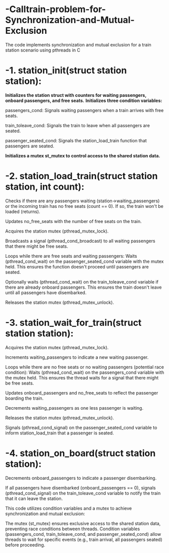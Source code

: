 # -Calltrain-problem-for-Synchronization-and-Mutual-Exclusion
 The code implements synchronization and mutual exclusion for a train station scenario using pthreads in C

# -1. station_init(struct station station):

**Initializes the station struct with counters for waiting passengers, onboard passengers, and free seats.**
**Initializes three condition variables:**

passengers_cond: Signals waiting passengers when a train arrives with free seats.

train_toleave_cond: Signals the train to leave when all passengers are seated.

passenger_seated_cond: Signals the station_load_train function that passengers are seated.

**Initializes a mutex st_mutex to control access to the shared station data.**

# -2. station_load_train(struct station station, int count):

Checks if there are any passengers waiting (station->waiting_passengers) or the incoming train has no free seats (count == 0). If so, the train won't be loaded (returns).

Updates no_free_seats with the number of free seats on the train.

Acquires the station mutex (pthread_mutex_lock).

Broadcasts a signal (pthread_cond_broadcast) to all waiting passengers that there might be free seats.

Loops while there are free seats and waiting passengers:
Waits (pthread_cond_wait) on the passenger_seated_cond variable with the mutex held. This ensures the function doesn't proceed until passengers are seated.

Optionally waits (pthread_cond_wait) on the train_toleave_cond variable if there are already onboard passengers. This ensures the train doesn't leave until all passengers have disembarked.

Releases the station mutex (pthread_mutex_unlock).

# -3. station_wait_for_train(struct station station):

Acquires the station mutex (pthread_mutex_lock).

Increments waiting_passengers to indicate a new waiting passenger.

Loops while there are no free seats or no waiting passengers (potential race condition):
Waits (pthread_cond_wait) on the passengers_cond variable with the mutex held. This ensures the thread waits for a signal that there might be free seats.

Updates onboard_passengers and no_free_seats to reflect the passenger boarding the train.

Decrements waiting_passengers as one less passenger is waiting.

Releases the station mutex (pthread_mutex_unlock).

Signals (pthread_cond_signal) on the passenger_seated_cond variable to inform station_load_train that a passenger is seated.

# -4. station_on_board(struct station station):

Decrements onboard_passengers to indicate a passenger disembarking.

If all passengers have disembarked (onboard_passengers == 0), signals (pthread_cond_signal) on the train_toleave_cond variable to notify the train that it can leave the station.

This code utilizes condition variables and a mutex to achieve synchronization and mutual exclusion:

The mutex (st_mutex) ensures exclusive access to the shared station data, preventing race conditions between threads.
Condition variables (passengers_cond, train_toleave_cond, and passenger_seated_cond) allow threads to wait for specific events (e.g., train arrival, all passengers seated) before proceeding.
